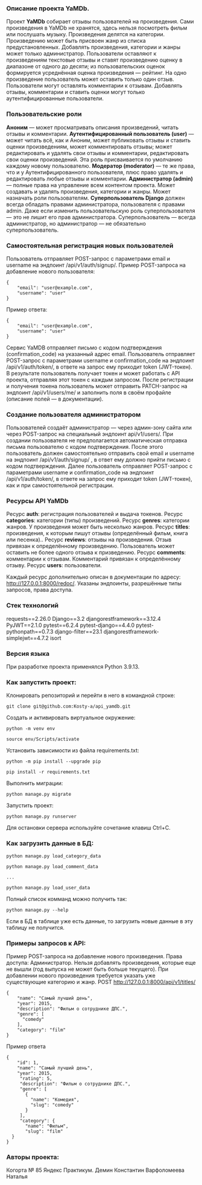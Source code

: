 ### Описание проекта YaMDb.

Проект **YaMDb** собирает отзывы пользователей на произведения. Сами произведения в YaMDb не хранятся, здесь нельзя посмотреть фильм или послушать музыку.
Произведения делятся на категории. Произведению может быть присвоен жанр из списка предустановленных. 
Добавлять произведения, категории и жанры может только администратор.
Пользователи оставляют к произведениям текстовые отзывы и ставят произведению оценку в диапазоне от одного до десяти; из пользовательских оценок формируется усреднённая оценка произведения — рейтинг. На одно произведение пользователь может оставить только один отзыв.
Пользователи могут оставлять комментарии к отзывам.
Добавлять отзывы, комментарии и ставить оценки могут только аутентифицированные пользователи.

### Пользовательские роли
**Аноним** — может просматривать описания произведений, читать отзывы и комментарии.
**Аутентифицированный пользователь (user)** — может читать всё, как и Аноним, может публиковать отзывы и ставить оценки произведениям, может комментировать отзывы; может редактировать и удалять свои отзывы и комментарии, редактировать свои оценки произведений. Эта роль присваивается по умолчанию каждому новому пользователю.
**Модератор (moderator)** — те же права, что и у Аутентифицированного пользователя, плюс право удалять и редактировать любые отзывы и комментарии.
**Администратор (admin)** — полные права на управление всем контентом проекта. Может создавать и удалять произведения, категории и жанры. Может назначать роли пользователям.
**Суперпользователь Django** должен всегда обладать правами администратора, пользователя с правами admin. Даже если изменить пользовательскую роль суперпользователя — это не лишит его прав администратора. Суперпользователь — всегда администратор, но администратор — не обязательно суперпользователь.

### Самостоятельная регистрация новых пользователей
Пользователь отправляет POST-запрос с параметрами email и username на эндпоинт /api/v1/auth/signup/.
Пример POST-запроса на добавление нового пользователя:
```
{
    "email": "user@example.com",
    "username": "user"
}
```
Пример ответа:
```
{
    "email": "user@example.com",
    "username": "user"
}
```
Сервис YaMDB отправляет письмо с кодом подтверждения (confirmation_code) на указанный адрес email.
Пользователь отправляет POST-запрос с параметрами username и confirmation_code на эндпоинт /api/v1/auth/token/, в ответе на запрос ему приходит token (JWT-токен).
В результате пользователь получает токен и может работать с API проекта, отправляя этот токен с каждым запросом. 
После регистрации и получения токена пользователь может отправить PATCH-запрос на эндпоинт /api/v1/users/me/ и заполнить поля в своём профайле (описание полей — в документации).

### Создание пользователя администратором
Пользователей создаёт администратор — через админ-зону сайта или через POST-запрос на специальный эндпоинт api/v1/users/. При создании пользователя не предполагается автоматическая отправка письма пользователю с кодом подтверждения. 
После этого пользователь должен самостоятельно отправить свой email и username на эндпоинт /api/v1/auth/signup/ , в ответ ему должно прийти письмо с кодом подтверждения.
Далее пользователь отправляет POST-запрос с параметрами username и confirmation_code на эндпоинт /api/v1/auth/token/, в ответе на запрос ему приходит token (JWT-токен), как и при самостоятельной регистрации.

### Ресурсы API YaMDb
Ресурс **auth**: регистрация пользователей и выдача токенов.
Ресурс **categories**: категории (типы) произведений.
Ресурс **genres**: категории жанров. У произведения может быть несколько жанров.
Ресурс **titles**: произведения, к которым пишут отзывы (определённый фильм, книга или песенка)..
Ресурс **reviews**: отзывы на произведения. Отзыв привязан к определённому произведению. Пользователь может оставить не более одного отзыва к призведению.
Ресурс **comments**: комментарии к отзывам. Комментарий привязан к определённому отзыву.
Ресурс **users**: пользователи.

Каждый ресурс дополнительно описан в документации по адресу: http://127.0.0.1:8000/redoc/.
Указаны эндпоинты, разрешённые типы запросов, права доступа.

### Стек технологий
requests==2.26.0
Django==3.2
djangorestframework==3.12.4
PyJWT==2.1.0
pytest==6.2.4
pytest-django==4.4.0
pytest-pythonpath==0.7.3
django-filter==23.1
djangorestframework-simplejwt==4.7.2 
isort

### Версия языка
При разработке проекта применялся Python 3.9.13.

### Как запустить проект:
Клонировать репозиторий и перейти в него в командной строке:

```
git clone git@github.com:Kosty-a/api_yamdb.git
```

Cоздать и активировать виртуальное окружение:

```
python -m venv env
```

```
source env/Scripts/activate
```

Установить зависимости из файла requirements.txt:

```
python -m pip install --upgrade pip
```

```
pip install -r requirements.txt
```

Выполнить миграции:

```
python manage.py migrate
```

Запустить проект:

```
python manage.py runserver
```

Для остановки сервера используйте сочетание клавиш Ctrl+C.

### Как загрузить данные в БД:
```
python manage.py load_category_data
```
```
python manage.py load_comment_data
```
```
...
```
```
python manage.py load_user_data
```
Полный список комманд можно получить так:
```
python manage.py --help
```
Если в БД в таблице уже есть данные, то загрузить новые данные в эту таблицу не получится.

### Примеры запросов к API:

Пример POST-запроса на добавление нового произведения. Права доступа: Администратор. Нельзя добавлять произведения, которые еще не вышли (год выпуска не может быть больше текущего). При добавлении нового произведения требуется указать уже существующие категорию и жанр.
POST http://127.0.0.1:8000/api/v1/titles/
```
{
    "name": "Самый лучший день",
    "year": 2015,
    "description": "Фильм о сотруднике ДПС.",
    "genre": [
      "comedy"
    ],
    "category": "film"
}
```
Пример ответа
```
{
    "id": 1,
    "name": "Самый лучший день",
    "year": 2015,
     "rating": 5,
     "description": "Фильм о сотруднике ДПС.",
     "genre": [
       {
         "name": "Комедия",
         "slug": "comedy"
       }
     ],
     "category": {
       "name": "Фильм",
       "slug": "film"
  }
}
```

### Авторы проекта:
Когорта № 85 Яндекс Практикум.
Демин Константин
Варфоломеева Наталья